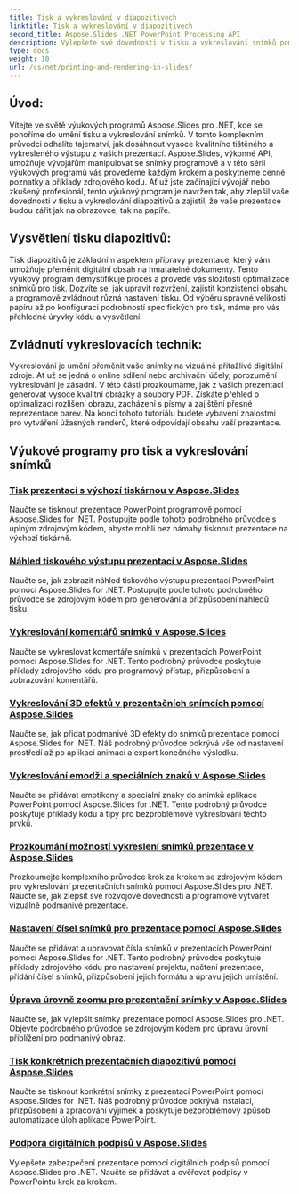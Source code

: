 ```yaml
---
title: Tisk a vykreslování v diapozitivech
linktitle: Tisk a vykreslování v diapozitivech
second_title: Aspose.Slides .NET PowerPoint Processing API
description: Vylepšete své dovednosti v tisku a vykreslování snímků pomocí výukových programů Aspose.Slides pro .NET. Naučte se krok za krokem techniky pro vysoce kvalitní výstup. Ponořte se do manipulace s diapozitivy hned teď!
type: docs
weight: 10
url: /cs/net/printing-and-rendering-in-slides/
---
```


## Úvod:

Vítejte ve světě výukových programů Aspose.Slides pro .NET, kde se ponoříme do umění tisku a vykreslování snímků. V tomto komplexním průvodci odhalíte tajemství, jak dosáhnout vysoce kvalitního tištěného a vykresleného výstupu z vašich prezentací. Aspose.Slides, výkonné API, umožňuje vývojářům manipulovat se snímky programově a v této sérii výukových programů vás provedeme každým krokem a poskytneme cenné poznatky a příklady zdrojového kódu. Ať už jste začínající vývojář nebo zkušený profesionál, tento výukový program je navržen tak, aby zlepšil vaše dovednosti v tisku a vykreslování diapozitivů a zajistil, že vaše prezentace budou zářit jak na obrazovce, tak na papíře.

## Vysvětlení tisku diapozitivů:

Tisk diapozitivů je základním aspektem přípravy prezentace, který vám umožňuje přeměnit digitální obsah na hmatatelné dokumenty. Tento výukový program demystifikuje proces a provede vás složitostí optimalizace snímků pro tisk. Dozvíte se, jak upravit rozvržení, zajistit konzistenci obsahu a programově zvládnout různá nastavení tisku. Od výběru správné velikosti papíru až po konfiguraci podrobností specifických pro tisk, máme pro vás přehledné úryvky kódu a vysvětlení.

## Zvládnutí vykreslovacích technik:

Vykreslování je umění přeměnit vaše snímky na vizuálně přitažlivé digitální zdroje. Ať už se jedná o online sdílení nebo archivační účely, porozumění vykreslování je zásadní. V této části prozkoumáme, jak z vašich prezentací generovat vysoce kvalitní obrázky a soubory PDF. Získáte přehled o optimalizaci rozlišení obrazu, zacházení s písmy a zajištění přesné reprezentace barev. Na konci tohoto tutoriálu budete vybaveni znalostmi pro vytváření úžasných renderů, které odpovídají obsahu vaší prezentace.

## Výukové programy pro tisk a vykreslování snímků
### [Tisk prezentací s výchozí tiskárnou v Aspose.Slides](./printing-with-default-printer/)
Naučte se tisknout prezentace PowerPoint programově pomocí Aspose.Slides for .NET. Postupujte podle tohoto podrobného průvodce s úplným zdrojovým kódem, abyste mohli bez námahy tisknout prezentace na výchozí tiskárně.
### [Náhled tiskového výstupu prezentací v Aspose.Slides](./presentation-print-preview/)
Naučte se, jak zobrazit náhled tiskového výstupu prezentací PowerPoint pomocí Aspose.Slides for .NET. Postupujte podle tohoto podrobného průvodce se zdrojovým kódem pro generování a přizpůsobení náhledů tisku.
### [Vykreslování komentářů snímků v Aspose.Slides](./rendering-slide-comments/)
Naučte se vykreslovat komentáře snímků v prezentacích PowerPoint pomocí Aspose.Slides for .NET. Tento podrobný průvodce poskytuje příklady zdrojového kódu pro programový přístup, přizpůsobení a zobrazování komentářů.
### [Vykreslování 3D efektů v prezentačních snímcích pomocí Aspose.Slides](./rendering-3d-effects/)
Naučte se, jak přidat podmanivé 3D efekty do snímků prezentace pomocí Aspose.Slides for .NET. Náš podrobný průvodce pokrývá vše od nastavení prostředí až po aplikaci animací a export konečného výsledku.
### [Vykreslování emodži a speciálních znaků v Aspose.Slides](./rendering-emoji-special-characters/)
Naučte se přidávat emotikony a speciální znaky do snímků aplikace PowerPoint pomocí Aspose.Slides for .NET. Tento podrobný průvodce poskytuje příklady kódu a tipy pro bezproblémové vykreslování těchto prvků.
### [Prozkoumání možností vykreslení snímků prezentace v Aspose.Slides](./presentation-render-options/)
Prozkoumejte komplexního průvodce krok za krokem se zdrojovým kódem pro vykreslování prezentačních snímků pomocí Aspose.Slides pro .NET. Naučte se, jak zlepšit své rozvojové dovednosti a programově vytvářet vizuálně podmanivé prezentace.
### [Nastavení čísel snímků pro prezentace pomocí Aspose.Slides](./setting-slide-numbers/)
Naučte se přidávat a upravovat čísla snímků v prezentacích PowerPoint pomocí Aspose.Slides for .NET. Tento podrobný průvodce poskytuje příklady zdrojového kódu pro nastavení projektu, načtení prezentace, přidání čísel snímků, přizpůsobení jejich formátu a úpravu jejich umístění.
### [Úprava úrovně zoomu pro prezentační snímky v Aspose.Slides](./adjusting-zoom-level/)
Naučte se, jak vylepšit snímky prezentace pomocí Aspose.Slides pro .NET. Objevte podrobného průvodce se zdrojovým kódem pro úpravu úrovní přiblížení pro podmanivý obraz.
### [Tisk konkrétních prezentačních diapozitivů pomocí Aspose.Slides](./printing-specific-slides/)
Naučte se tisknout konkrétní snímky z prezentací PowerPoint pomocí Aspose.Slides for .NET. Náš podrobný průvodce pokrývá instalaci, přizpůsobení a zpracování výjimek a poskytuje bezproblémový způsob automatizace úloh aplikace PowerPoint.
### [Podpora digitálních podpisů v Aspose.Slides](./digital-signature-support/)
Vylepšete zabezpečení prezentace pomocí digitálních podpisů pomocí Aspose.Slides pro .NET. Naučte se přidávat a ověřovat podpisy v PowerPointu krok za krokem.